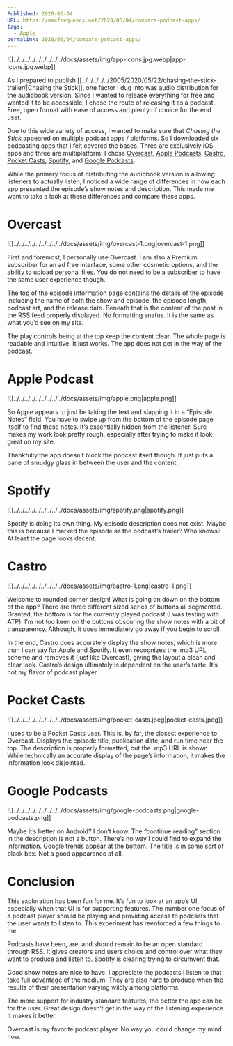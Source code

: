 ```yaml
---
Published: 2020-06-04
URL: https://maxfrequency.net/2020/06/04/compare-podcast-apps/
tags:
  - Apple
permalink: 2020/06/04/compare-podcast-apps/
---
```

![[../../../../../../../../../docs/assets/img/app-icons.jpg.webp|app-icons.jpg.webp]]

As I prepared to publish [[../../../../../2005/2020/05/22/chasing-the-stick-trailer/|Chasing the Stick]], one factor I dug into was audio distribution for the audiobook version. Since I wanted to release everything for free and wanted it to be accessible, I chose the route of releasing it as a podcast. Free, open format with ease of access and plenty of choice for the end user.

Due to this wide variety of access, I wanted to make sure that *Chasing the Stick* appeared on multiple podcast apps / platforms. So I downloaded six podcasting apps that I felt covered the bases. Three are exclusively iOS apps and three are multiplatform: I chose [Overcast](http://overcast.fm/), [Apple Podcasts](https://apps.apple.com/us/app/apple-podcasts/id525463029), [Castro](https://castro.fm/), [Pocket Casts](https://www.pocketcasts.com/), [Spotify](https://open.spotify.com/show/7Ik7wgJf2psroUSa383hhc), and [Google Podcasts](https://apps.apple.com/us/app/google-podcasts/id1398000105).

While the primary focus of distributing the audiobook version is allowing listeners to actually listen, I noticed a wide range of differences in how each app presented the episode’s show notes and description. This made me want to take a look at these differences and compare these apps.
# Overcast
![[../../../../../../../../../docs/assets/img/overcast-1.png|overcast-1.png]]

First and foremost, I personally use Overcast. I am also a Premium subscriber for an ad free interface, some other cosmetic options, and the ability to upload personal files. You do not need to be a subscriber to have the same user experience though.

The top of the episode information page contains the details of the episode including the name of both the show and episode, the episode length, podcast art, and the release date. Beneath that is the content of the post in the RSS feed properly displayed. No formatting snafus. It is the same as what you’d see on my site.

The play controls being at the top keep the content clear. The whole page is readable and intuitive. It just works. The app does not get in the way of the podcast.
# Apple Podcast
![[../../../../../../../../../docs/assets/img/apple.png|apple.png]]

So Apple appears to just be taking the text and slapping it in a “Episode Notes” field. You have to swipe up from the bottom of the episode page itself to find these notes. It’s essentially hidden from the listener. Sure makes my work look pretty rough, especially after trying to make it look great on my site.

Thankfully the app doesn’t block the podcast itself though. It just puts a pane of smudgy glass in between the user and the content.
# Spotify
![[../../../../../../../../../docs/assets/img/spotify.png|spotify.png]]

Spotify is doing its own thing. My episode description does not exist. Maybe this is because I marked the episode as the podcast’s trailer? Who knows? At least the page looks decent.
# Castro
![[../../../../../../../../../docs/assets/img/castro-1.png|castro-1.png]]

Welcome to rounded corner design! What is going on down on the bottom of the app? There are three different sized series of buttons all segmented. Granted, the bottom is for the currently played podcast (I was testing with ATP). I’m not too keen on the buttons obscuring the show notes with a bit of transparency. Although, it does immediately go away if you begin to scroll.

In the end, Castro does accurately display the show notes, which is more than i can say for Apple and Spotify. It even recognizes the .mp3 URL scheme and removes it (just like Overcast), giving the layout a clean and clear look. Castro’s design ultimately is dependent on the user’s taste. It’s not my flavor of podcast player.
# Pocket Casts
![[../../../../../../../../../docs/assets/img/pocket-casts.jpeg|pocket-casts.jpeg]]

I used to be a Pocket Casts user. This is, by far, the closest experience to Overcast. Displays the episode title, publication date, and run time near the top. The description is properly formatted, but the .mp3 URL is shown. While technically an accurate display of the page’s information, it makes the information look disjointed.
# Google Podcasts
![[../../../../../../../../../docs/assets/img/google-podcasts.png|google-podcasts.png]]

Maybe it’s better on Android? I don’t know. The “continue reading” section in the description is not a button. There’s no way I could find to expand the information. Google trends appear at the bottom. The title is in some sort of black box. Not a good appearance at all.
# Conclusion
This exploration has been fun for me. It’s fun to look at an app’s UI, especially when that UI is for supporting features. The number one focus of a podcast player should be playing and providing access to podcasts that the user wants to listen to. This experiment has reenforced a few things to me.

Podcasts have been, are, and should remain to be an open standard through RSS. It gives creators and users choice and control over what they want to produce and listen to. Spotify is clearing trying to circumvent that.

Good show notes are nice to have. I appreciate the podcasts I listen to that take full advantage of the medium. They are also hard to produce when the results of their presentation varying wildly among platforms.

The more support for industry standard features, the better the app can be for the user. Great design doesn’t get in the way of the listening experience. It makes it better.

Overcast is my favorite podcast player. No way you could change my mind now.
